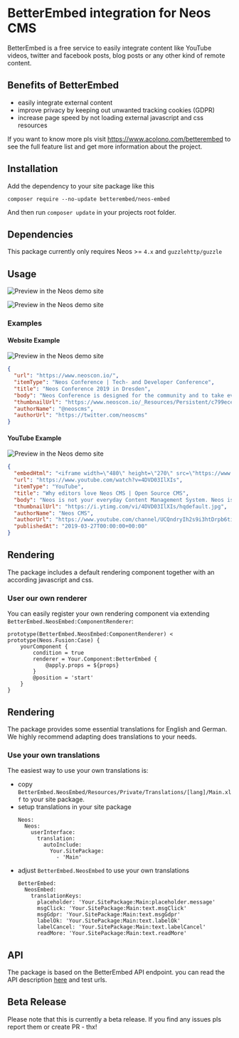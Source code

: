 # BetterEmbed integration for Neos CMS

BetterEmbed is a free service to easily integrate content like 
YouTube videos, twitter and facebook posts, blog posts or any other kind of remote content.

## Benefits of BetterEmbed

- easily integrate external content
- improve privacy by keeping out unwanted tracking cookies (GDPR)
- increase page speed by not loading external javascript and css resources

If you want to know more pls visit https://www.acolono.com/betterembed to see the full feature list and get more information about the project.

## Installation

Add the dependency to your site package like this

    composer require --no-update betterembed/neos-embed 
    
And then run `composer update` in your projects root folder.

## Dependencies

This package currently only requires Neos >= `4.x` and `guzzlehttp/guzzle`

## Usage

![Preview in the Neos demo site](Documentation/BetterEmbed-Content-Element.png) 

![Preview in the Neos demo site](Documentation/BetterEmbed-Placeholder.png) 

### Examples
#### Website Example
![Preview in the Neos demo site](Documentation/BetterEmbed-Example-BlogPost.png) 
```json
{
  "url": "https://www.neoscon.io/",
  "itemType": "Neos Conference | Tech- and Developer Conference",
  "title": "Neos Conference 2019 in Dresden",
  "body": "Neos Conference is designed for the community and to take everyone further. Because our audience deserves the best content. Everytime.",
  "thumbnailUrl": "https://www.neoscon.io/_Resources/Persistent/c799ecede3620e09013ac72d9f429942764c6a4e/neos_conference_2019-dresden-primary-web.jpg",
  "authorName": "@neoscms",
  "authorUrl": "https://twitter.com/neoscms"
}
```

#### YouTube Example
![Preview in the Neos demo site](Documentation/BetterEmbed-Example-Youtube.png) 
```json
{
  "embedHtml": "<iframe width=\"480\" height=\"270\" src=\"https://www.youtube.com/embed/4DVD03IlXIs?feature=oembed\" frameborder=\"0\" allow=\"accelerometer; autoplay; encrypted-media; gyroscope; picture-in-picture\" allowfullscreen></iframe>",
  "url": "https://www.youtube.com/watch?v=4DVD03IlXIs",
  "itemType": "YouTube",
  "title": "Why editors love Neos CMS | Open Source CMS",
  "body": "Neos is not your everyday Content Management System. Neos is based upon the idea to make editors and developers happy and to bring joy to their daily work. T...",
  "thumbnailUrl": "https://i.ytimg.com/vi/4DVD03IlXIs/hqdefault.jpg",
  "authorName": "Neos CMS",
  "authorUrl": "https://www.youtube.com/channel/UCQndryIh2s9i3htDrpb6tiw",
  "publishedAt": "2019-03-27T00:00:00+00:00"
}
```

## Rendering
The package includes a default rendering component together with an according javascript and css.

### User our own renderer
You can easily register your own rendering component via extending `BetterEmbed.NeosEmbed:ComponentRenderer`:

```
prototype(BetterEmbed.NeosEmbed:ComponentRenderer) < prototype(Neos.Fusion:Case) {
    yourComponent {
        condition = true
        renderer = Your.Component:BetterEmbed {
            @apply.props = ${props}
        }
        @position = 'start'
    }
}
```

## Rendering
The package provides some essential translations for English and German. We highly recommend adapting does translations to your needs.
### Use your own translations
The easiest way to use your own translations is: 
 - copy `BetterEmbed.NeosEmbed/Resources/Private/Translations/[lang]/Main.xlf` to your site package.
 - setup translations in your site package
    ```$yaml
    Neos:
      Neos:
        userInterface:
          translation:
            autoInclude:
              Your.SitePackage:
                - 'Main'
    ``` 
 - adjust `BetterEmbed.NeosEmbed` to use your own translations
    ```$yaml
    BetterEmbed:
      NeosEmbed:
        translationKeys:
          placeholder: 'Your.SitePackage:Main:placeholder.message'
          msgClick: 'Your.SitePackage:Main:text.msgClick'
          msgGdpr: 'Your.SitePackage:Main:text.msgGdpr'
          labelOk: 'Your.SitePackage:Main:text.labelOk'
          labelCancel: 'Your.SitePackage:Main:text.labelCancel'
          readMore: 'Your.SitePackage:Main:text.readMore'
    ```   

## API
The package is based on the BetterEmbed API endpoint.
you can read the API description [here](https://api.betterembed.com/swagger/index.html) and test urls.

## Beta Release
Please note that this is currently a beta release. If you find any issues pls report them or create PR - thx!



